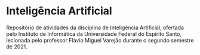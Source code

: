 # Inteligência Artificial
Repositório de atividades da disciplina de Inteligência Artificial, ofertada pelo Instituto de Informática da Universidade Federal do Espírito Santo, lecionada pelo professor Flávio Miguel Varejão durante o segundo semestre de 2021.
